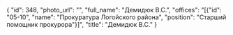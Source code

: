 {
    "id": 348,
    "photo_url": "",
    "full_name": "Демидюк В.С.",
    "offices": "[{\"id\": \"05-10\", \"name\": \"Прокуратура Логойского района\", \"position\": \"Старший помощник прокурора\"}]",
    "title": "Демидюк В.С."
}